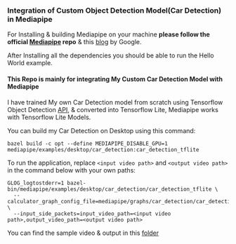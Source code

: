 ### Integration of Custom Object Detection Model(Car Detection) in Mediapipe

For Installing & building Mediapipe on your machine **please follow the official [Mediapipe](https://github.com/google/mediapipe) repo** & this [blog](https://google.github.io/mediapipe/getting_started/install.html) by Google.

After Installing all the dependencies you should be able to run the Hello World example.

#### This Repo is mainly for integrating My Custom Car Detection Model with Mediapipe

I have trained My own Car Detection model from scratch using Tensorflow Object Detection [API](https://github.com/tensorflow/models), & converted into Tensorflow Lite, Mediapipe works with Tensorflow Lite Models.

You can build my Car Detection on Desktop using this command:

```shell
bazel build -c opt --define MEDIAPIPE_DISABLE_GPU=1 mediapipe/examples/desktop/car_detection:car_detection_tflite
```

To run the application, replace `<input video path>` and `<output video path>` in the command below with your own paths:

```shell
GLOG_logtostderr=1 bazel-bin/mediapipe/examples/desktop/car_detection/car_detection_tflite \
  --calculator_graph_config_file=mediapipe/graphs/car_detection/car_detection.pbtxt \
  --input_side_packets=input_video_path=<input video path>,output_video_path=<output video path>
```

You can find the sample video & output in this [folder](mediapipe/examples/desktop/car_detection)



